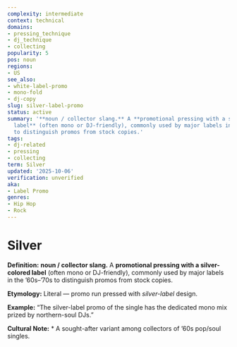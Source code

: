 ```yaml
---
complexity: intermediate
context: technical
domains:
- pressing_technique
- dj_technique
- collecting
popularity: 5
pos: noun
regions:
- US
see_also:
- white-label-promo
- mono-fold
- dj-copy
slug: silver-label-promo
status: active
summary: '**noun / collector slang.** A **promotional pressing with a silver-colored
  label** (often mono or DJ-friendly), commonly used by major labels in the ’60s–’70s
  to distinguish promos from stock copies.'
tags:
- dj-related
- pressing
- collecting
term: Silver
updated: '2025-10-06'
verification: unverified
aka:
- Label Promo
genres:
- Hip Hop
- Rock
---
```


# Silver

**Definition:** **noun / collector slang.** A **promotional pressing with a silver-colored label** (often mono or DJ-friendly), commonly used by major labels in the ’60s–’70s to distinguish promos from stock copies.

**Etymology:** Literal — promo run pressed with *silver-label* design.

**Example:** “The silver-label promo of the single has the dedicated mono mix prized by northern-soul DJs.”

**Cultural Note:** * A sought-after variant among collectors of ’60s pop/soul singles.


